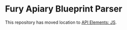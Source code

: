 # Fury Apiary Blueprint Parser

This repository has moved location to [API Elements: JS](https://github.com/apiaryio/api-elements.js).
